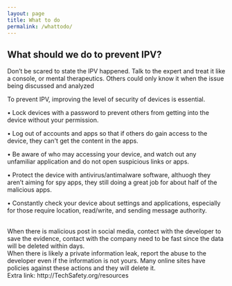 ```yaml
---
layout: page
title: What to do
permalink: /whattodo/
---
```


<h2>What should we do to prevent IPV?</h2>

Don’t be scared to state the IPV happened. Talk to the expert and treat it like a console, or mental therapeutics. Others could only know it when the issue being discussed and analyzed<br>

To prevent IPV, improving the level of security of devices is essential.<br>

•	Lock devices with a password to prevent others from getting into the device without your permission.<br>

•	Log out of accounts and apps so that if others do gain access to the device, they can't get the content in the apps.<br>

•	Be aware of who may accessing your device, and watch out any unfamiliar application and do not open suspicious links or apps.<br>

•	Protect the device with antivirus/antimalware software, althuogh they aren’t aiming for spy apps, they still doing a great job for about half of the malicious apps.<br>

•	Constantly check your device about settings and applications, especially for those require location, read/write, and sending message authority. <br>

<br>
When there is malicious post in social media, contect with the developer to save the evidence, contact with the company need to be fast since the data will be deleted within days. 

<br>
When there is likely a private information leak, report the abuse to the developer even if the information is not yours. Many online sites have policies against these actions and they will delete it.

<br>
Extra link: http://TechSafety.org/resources
